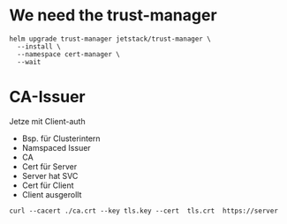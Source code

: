 # We need the trust-manager

~~~
helm upgrade trust-manager jetstack/trust-manager \
  --install \
  --namespace cert-manager \
  --wait
~~~

#  CA-Issuer

Jetze mit Client-auth

* Bsp. für Clusterintern
* Namspaced Issuer
* CA
* Cert für Server 
* Server hat SVC
* Cert für Client
* Client ausgerollt


~~~
curl --cacert ./ca.crt --key tls.key --cert  tls.crt  https://server 
~~~
